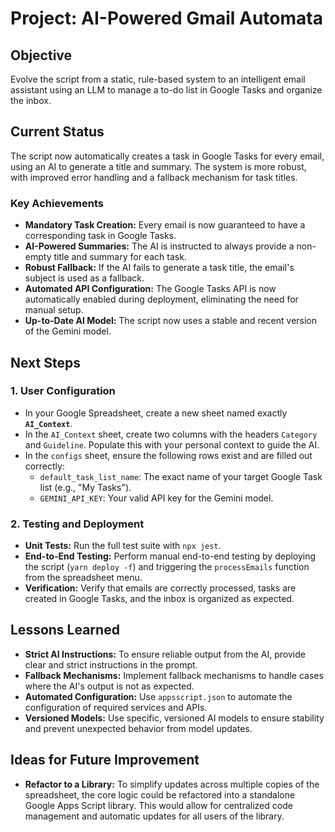 # Project: AI-Powered Gmail Automata

## Objective
Evolve the script from a static, rule-based system to an intelligent email assistant using an LLM to manage a to-do list in Google Tasks and organize the inbox.

## Current Status
The script now automatically creates a task in Google Tasks for every email, using an AI to generate a title and summary. The system is more robust, with improved error handling and a fallback mechanism for task titles.

### Key Achievements
- **Mandatory Task Creation:** Every email is now guaranteed to have a corresponding task in Google Tasks.
- **AI-Powered Summaries:** The AI is instructed to always provide a non-empty title and summary for each task.
- **Robust Fallback:** If the AI fails to generate a task title, the email's subject is used as a fallback.
- **Automated API Configuration:** The Google Tasks API is now automatically enabled during deployment, eliminating the need for manual setup.
- **Up-to-Date AI Model:** The script now uses a stable and recent version of the Gemini model.

## Next Steps

### 1. User Configuration
- In your Google Spreadsheet, create a new sheet named exactly **`AI_Context`**.
- In the `AI_Context` sheet, create two columns with the headers `Category` and `Guideline`. Populate this with your personal context to guide the AI.
- In the `configs` sheet, ensure the following rows exist and are filled out correctly:
    - `default_task_list_name`: The exact name of your target Google Task list (e.g., "My Tasks").
    - `GEMINI_API_KEY`: Your valid API key for the Gemini model.

### 2. Testing and Deployment
- **Unit Tests:** Run the full test suite with `npx jest`.
- **End-to-End Testing:** Perform manual end-to-end testing by deploying the script (`yarn deploy -f`) and triggering the `processEmails` function from the spreadsheet menu.
- **Verification:** Verify that emails are correctly processed, tasks are created in Google Tasks, and the inbox is organized as expected.

## Lessons Learned

- **Strict AI Instructions:** To ensure reliable output from the AI, provide clear and strict instructions in the prompt.
- **Fallback Mechanisms:** Implement fallback mechanisms to handle cases where the AI's output is not as expected.
- **Automated Configuration:** Use `appsscript.json` to automate the configuration of required services and APIs.
- **Versioned Models:** Use specific, versioned AI models to ensure stability and prevent unexpected behavior from model updates.

## Ideas for Future Improvement

- **Refactor to a Library:** To simplify updates across multiple copies of the spreadsheet, the core logic could be refactored into a standalone Google Apps Script library. This would allow for centralized code management and automatic updates for all users of the library.

